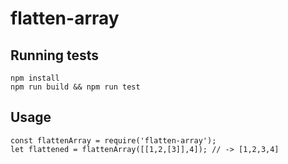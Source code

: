# flatten-array

## Running tests
    npm install
    npm run build && npm run test

## Usage
    const flattenArray = require('flatten-array');
    let flattened = flattenArray([[1,2,[3]],4]); // -> [1,2,3,4]
